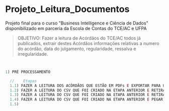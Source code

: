 # Projeto_Leitura_Documentos
Projeto final para o curso "Business Intelligence e Ciência de Dados" disponibilizado em parceria da Escola de Contas do TCE/AC e UFPA

>OBJETIVO: Fazer a leitura de Acórdãos do TCE/AC todos já publicados, extrair destes Acórdãos informações relativas a numero do acórdão, data do julgamento, regularidade, ressalva e irregularidade.

~~~javascript


1) PRÉ PROCESSAMENTO

  //    Etapas
  1.1) FAZER A LEITURA DOS ACÓRDÃOS QUE ESTÃO EM PDFs E EXPORTAR PARA UMA PLANILHA CSV
  1.2) FAZER A LEITURA DO CSV QUE FOI CRIADO NA ETAPA ANTERIOR E RETIRAR NANs - UTILIZANDO O DATASET DO PANDAS
  1.3) FAZER A LEITURA DO CSV QUE FOI CRIADO NA ETAPA ANTERIOR E RETIRAR TEXTO INICIAL E FINAL QUE NÃO SERÁ OBJETO DO ESTUDO
  1.4) FAZER A LEITURA DO CSV QUE FOI CRIADO NA ETAPA ANTERIOR E PEGAR O NÚMERO DO ACÓRDÃO PARA COLOCAR NA COLUNA ACORDAO DA PLANILHA
  1.5) 

~~~
